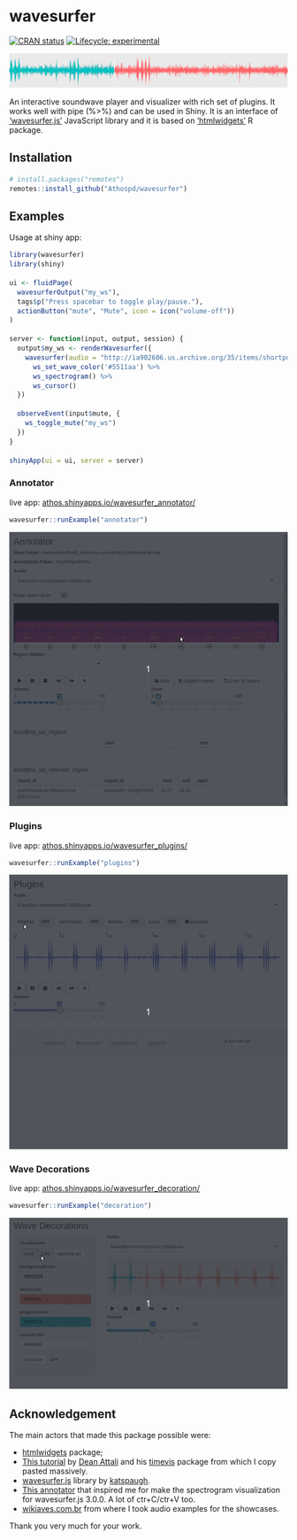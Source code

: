 
<!-- README.md is generated from README.Rmd. Please edit that file -->

# wavesurfer

<!-- badges: start -->

[![CRAN
status](https://www.r-pkg.org/badges/version/wavesurfer)](https://CRAN.R-project.org/package=wavesurfer)
[![Lifecycle:
experimental](https://img.shields.io/badge/lifecycle-experimental-orange.svg)](https://www.tidyverse.org/lifecycle/#experimental)
<!-- badges: end -->

<img src = 'inst/img/ggwave.png'>

An interactive soundwave player and visualizer with rich set of plugins.
It works well with pipe (%\>%) and can be used in Shiny. It is an
interface of [‘wavesurfer.js’](https://wavesurfer-js.org) JavaScript
library and it is based on [‘htmlwidgets’](http://www.htmlwidgets.org/)
R package.

## Installation

``` r
# install.packages("remotes")
remotes::install_github("Athospd/wavesurfer")
```

## Examples

Usage at shiny app:

``` r
library(wavesurfer)
library(shiny)

ui <- fluidPage(
  wavesurferOutput("my_ws"),
  tags$p("Press spacebar to toggle play/pause."),
  actionButton("mute", "Mute", icon = icon("volume-off"))
)

server <- function(input, output, session) {
  output$my_ws <- renderWavesurfer({
    wavesurfer(audio = "http://ia902606.us.archive.org/35/items/shortpoetry_047_librivox/song_cjrg_teasdale_64kb.mp3") %>%
      ws_set_wave_color('#5511aa') %>%
      ws_spectrogram() %>%
      ws_cursor()
  })
  
  observeEvent(input$mute, {
    ws_toggle_mute("my_ws")
  })
}

shinyApp(ui = ui, server = server)
```

### Annotator

live app:
[athos.shinyapps.io/wavesurfer\_annotator/](https://athos.shinyapps.io/wavesurfer_annotator/)

``` r
wavesurfer::runExample("annotator")
```

<img src="inst/img/annotator.gif">

### Plugins

live app:
[athos.shinyapps.io/wavesurfer\_plugins/](https://athos.shinyapps.io/wavesurfer_plugins/)

``` r
wavesurfer::runExample("plugins")
```

<img src="inst/img/plugins.gif">

### Wave Decorations

live app:
[athos.shinyapps.io/wavesurfer\_decoration/](https://athos.shinyapps.io/wavesurfer_decoration/)

``` r
wavesurfer::runExample("decoration")
```

<img src="inst/img/decoration.gif">

## Acknowledgement

The main actors that made this package possible were:

  - [htmlwidgets](http://www.htmlwidgets.org/) package;
  - [This tutorial](https://deanattali.com/blog/htmlwidgets-tips/) by
    [Dean Attali](https://deanattali.com/) and his
    [timevis](https://github.com/daattali/timevis) package from which I
    copy pasted massively.
  - [wavesurfer.js](https://wavesurfer-js.org/) library by
    [katspaugh](https://github.com/katspaugh).
  - [This annotator](https://github.com/CrowdCurio/audio-annotator) that
    inspired me for make the spectrogram visualization for wavesurfer.js
    3.0.0. A lot of ctr+C/ctr+V too.
  - [wikiaves.com.br](https://wikiaves.com.br) from where I took audio
    examples for the showcases.

Thank you very much for your work.
